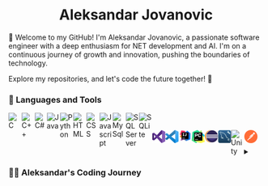 <h1 align="center">Aleksandar Jovanovic</h1>

👋 Welcome to my GitHub! I'm Aleksandar Jovanovic, a passionate software engineer with a deep enthusiasm for NET development and AI. I'm on a continuous journey of growth and innovation, pushing the boundaries of technology.

Explore my repositories, and let's code the future together! 🚀


### 🧰 Languages and Tools
<div class="column">
<div class="row">
<img align="left" alt="C" title="C" width="26px" src="https://cdn.jsdelivr.net/gh/devicons/devicon/icons/c/c-original.svg" />
<img align="left" alt="C++" title="C++" width="26px" src="https://cdn.jsdelivr.net/gh/devicons/devicon/icons/cplusplus/cplusplus-original.svg" />
<img align="left" alt="C#" title="C#" width="23.5px" src="https://cdn.jsdelivr.net/gh/devicons/devicon/icons/csharp/csharp-original.svg" />
<img align="left" alt="Java" title="Java" width="26px" src="https://cdn.jsdelivr.net/gh/devicons/devicon/icons/java/java-original.svg" />
<img align="left" alt="Python" title="Python" width="26px" src="https://cdn.jsdelivr.net/gh/devicons/devicon/icons/python/python-original.svg" />
<img align="left" alt="HTML" title="HTML" width="26px" src="https://cdn.jsdelivr.net/gh/devicons/devicon/icons/html5/html5-original.svg" />
<img align="left" alt="CSS" title="CSS" width="26px" src="https://cdn.jsdelivr.net/gh/devicons/devicon/icons/css3/css3-original.svg" />
<img align="left" alt="Javascript" title="Javascript" width="26px" src="https://cdn.jsdelivr.net/gh/devicons/devicon/icons/javascript/javascript-original.svg" />
  
<div class="row">
<img align="left" alt="MySql" title="MySql" width="26px" src="https://cdn.jsdelivr.net/gh/devicons/devicon/icons/mysql/mysql-original-wordmark.svg" />
<img align="left" alt="SQL Server" title="SQL server" width="26px" src="https://cdn.jsdelivr.net/gh/devicons/devicon/icons/microsoftsqlserver/microsoftsqlserver-plain-wordmark.svg" />
<img align="left" alt="SQLite" title="SQLite" width="26px" src="https://cdn.jsdelivr.net/gh/devicons/devicon/icons/sqlite/sqlite-original-wordmark.svg" />

<div class="row">
  
</div>
<br><br>
</div>
<div class="row">
<img align="left" alt="Visual Studio" title="Visual Studio" width="26px" src="./resources/visual-studio_logo.png?raw=true" />
<img align="left" alt="Visual Studio Code" title="Visual Studio Code" width="26px" src="./resources/visual-studio-code_logo.png?raw=true" />
<img align="left" alt="IntelliJ IDEA" title="IntelliJ IDEA" width="26px" src="./resources/IntelliJ-IDEA_logo.png?raw=true" />
<img align="left" alt="PyCharm" title="PyCharm" width="26px" src="./resources/py-charm_logo.svg?raw=true" />
<img align="left" alt="Eclipse" title="Eclipse" width="26px" src="./resources/eclipse_logo.png?raw=true" />
<img align="left" alt="MySql Workbench" title="MySql Workbench" width="26px" src="./resources/mysql_workbench_logo.png?raw=true" />
<img align="left" alt="Unity" title="Unity" width="26px" src="https://cdn.jsdelivr.net/gh/devicons/devicon/icons/unity/unity-original-wordmark.svg" />
<img align="left" alt="Postman" title="Postman" width="26px" src="./resources/postman_logo.png?raw=true" />
</div>
<br><br>

</div>
<details>
  <summary><h3>👨‍💻 Aleksandar's Coding Journey</h3></summary>
  My journey in the world of programming began in elementary school when I first started coding and even participated in school competitions.

  I've been fortunate to continue exploring the fascinating world of programming under the guidance of my father, who is an experienced programmer. This early exposure to the field ignited my curiosity and nurtured my ambition to delve deeper into software development.

  Currently, I'm pursuing my degree in software engineering, and I'm excited to be a perpetual student of this ever-evolving field. Alongside my studies, I work as an educator in a private school, where I teach C# and Unity, sharing my knowledge and passion for programming with others.

  Throughout my college journey, I've been actively involved in various projects, with a strong focus on backend development. I relish the challenges of creating robust and efficient systems that make a difference.

  I'm constantly driven by my passion for technology and my eagerness to learn new things. I believe that the world of software development is limitless, and I'm excited to continue my journey, pushing boundaries, and making a positive impact with my code.


